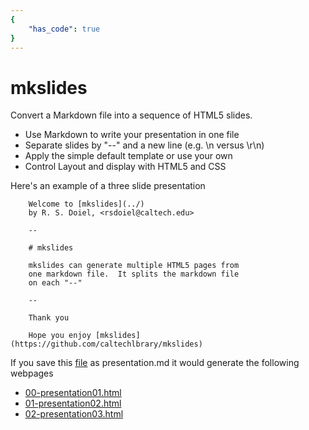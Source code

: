 ```yaml
---
{
    "has_code": true
}
---
```

# mkslides

Convert a Markdown file into a sequence of HTML5 slides.

+ Use Markdown to write your presentation in one file
+ Separate slides by "--" and a new line (e.g. \n versus \r\n)
+ Apply the simple default template or use your own
+ Control Layout and display with HTML5 and CSS

Here's an example of a three slide presentation

```
    Welcome to [mkslides](../)
    by R. S. Doiel, <rsdoiel@caltech.edu>

    --

    # mkslides

    mkslides can generate multiple HTML5 pages from
    one markdown file.  It splits the markdown file
    on each "--" 

    --

    Thank you

    Hope you enjoy [mkslides](https://github.com/caltechlbrary/mkslides)

```

If you save this [file](example/presentation.md) as presentation.md it would
generate the following webpages

+ [00-presentation01.html](example/00-presentation.html)
+ [01-presentation02.html](example/01-presentation.html)
+ [02-presentation03.html](example/02-presentation.html)


